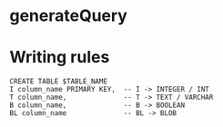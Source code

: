 # generateQuery

# Writing rules
```
CREATE TABLE $TABLE_NAME
I column_name PRIMARY KEY,  -- I -> INTEGER / INT
T column_name,              -- T -> TEXT / VARCHAR
B column_name,              -- B -> BOOLEAN
BL column_name              -- BL -> BLOB
```
